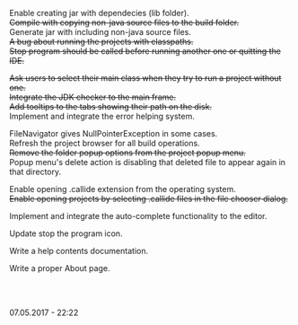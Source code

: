 Enable creating jar with dependecies (lib folder).<br>
<del>Compile with copying non-java source files to the build folder. </del> <br>
Generate jar with including non-java source files.<br>
<del>A bug about running the projects with classpaths.</del><br>
<del>Stop program should be called before running another one or quitting the IDE.</del>

<del>Ask users to select their main class when they try to run a project without one.</del> <br>
<del>Integrate the JDK checker to the main frame.</del> <br> 
<del>Add tooltips to the tabs showing their path on the disk.</del> <br> 
Implement and integrate the error helping system.<br>

FileNavigator gives NullPointerException in some cases.<br>
Refresh the project browser for all build operations.<br>
<del>Remove the folder popup options from the project popup menu.</del> <br>
Popup menu's delete action is disabling that deleted file to appear again in that directory.<br>

Enable opening .callide extension from the operating system.<br>
<del>Enable opening projects by selecting .callide files in the file chooser dialog.</del> <br>

Implement and integrate the auto-complete functionality to the editor.<br>

Update stop the program icon.<br>

Write a help contents documentation.<br>

Write a proper About page.<br>

<br><br>

07.05.2017 - 22:22
